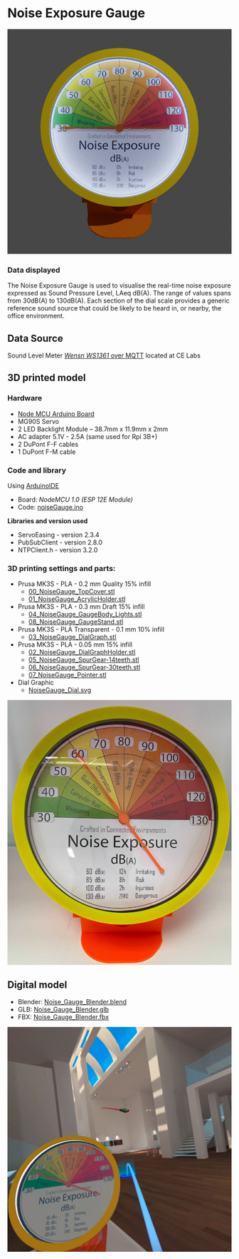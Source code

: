 # Noise Exposure Gauge

![Side Render](data/img/Render_FrontNoiseDial.jpg)

### Data displayed

The Noise Exposure Gauge is used to visualise the real-time noise exposure expressed as Sound Pressure Level, LAeq dB(A). The range of values spans from 30dB(A) to 130dB(A). Each section of the dial scale provides a generic reference sound source that could be likely to be heard in, or nearby, the office environment.

## Data Source

Sound Level Meter [_Wensn WS1361_ over MQTT](https://github.com/ucl-casa-ce/wensn) located at CE Labs

## 3D printed model

### Hardware

- [Node MCU Arduino Board](http://www.nodemcu.com/index_en.html)
- MG90S Servo
- 2 LED Backlight Module – 38.7mm x 11.9mm x 2mm
- AC adapter 5.1V - 2.5A (same used for Rpi 3B+)
- 2 DuPont F-F cables
- 1 DuPont F-M cable

### Code and library

Using [ArduinoIDE](https://www.arduino.cc/en/software)
- Board: _NodeMCU 1.0 (ESP 12E Module)_
- Code: [noiseGauge.ino](data/Arduino/noiseGauge.ino)

**Libraries and version used**

- ServoEasing - version 2.3.4
- PubSubClient - version 2.8.0
- NTPClient.h - version 3.2.0


### 3D printing settings and parts:

- Prusa MK3S - PLA - 0.2 mm Quality 15% infill
    - [00_NoiseGauge_TopCover.stl](data/3dprinter/00_NoiseGauge_TopCover.stl)
    - [01_NoiseGauge_AcrylicHolder.stl](data/3dprinter/01_NoiseGauge_AcrylicHolder.stl)
- Prusa MK3S - PLA - 0.3 mm Draft 15% infill
    - [04_NoiseGauge_GaugeBody_Lights.stl](data/3dprinter/04_NoiseGauge_GaugeBody_Lights.stl)
    - [08_NoiseGauge_GaugeStand.stl](data/3dprinter/08_NoiseGauge_GaugeStand.stl)
- Prusa MK3S - PLA Transparent - 0.1 mm 10% infill
    - [03_NoiseGauge_DialGraph.stl](data/3dprinter/03_NoiseGauge_DialGraph.stl)
- Prusa MK3S - PLA - 0.05 mm 15% infill
    - [02_NoiseGauge_DialGraphHolder.stl](data/3dprinter/02_NoiseGauge_DialGraphHolder.stl)
    - [05_NoiseGauge_SpurGear-14teeth.stl](data/3dprinter/05_NoiseGauge_SpurGear-14teeth.stl)
    - [06_NoiseGauge_SpurGear-30teeth.stl](data/3dprinter/06_NoiseGauge_SpurGear-30teeth.stl)
    - [07_NoiseGauge_Pointer.stl](data/3dprinter/07_NoiseGauge_Pointer.stl)
- Dial Graphic
    - [NoiseGauge_Dial.svg](data/3dprinter/NoiseGauge_Dial.svg)

![3D Printed Noise Gauge](data/img/3DPrinted_NoiseGauge.jpg)

## Digital model

- Blender: [Noise_Gauge_Blender.blend](data/3dmodel/Noise_Gauge_Blender.blend)
- GLB: [Noise_Gauge_Blender.glb](data/3dmodel/Noise_Gauge_Blender.glb)
- FBX: [Noise_Gauge_Blender.fbx](data/3dmodel/Noise_Gauge_Blender.fbx)

![Noise Gauge AltspaceVR](data/img/Noise_Gauge_Altvr.jpg)
